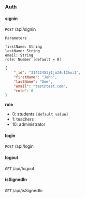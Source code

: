 ### Auth

#### signin

`POST` /api/signin

`Parameters`

```
firstName: String
lastName: String
email: String
role: Number [default = 0]
```

```json
{
    "_id": "31412451j1ju24u12hui1",
    "firstName": "John",
    "lastName": "Doe",
    "email": "test@test.com",
    "role": 0
}
```

<strong>role</strong>

-   0: students `[default value]`
-   1: teachers
-   10: administrator

#### login

`POST` /api/login

#### logout

`GET` /api/logout

#### isSignedIn

`GET` /api/isSignedIn
